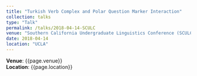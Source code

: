 ```yaml
---
title: "Turkish Verb Complex and Polar Question Marker Interaction"
collection: talks
type: "Talk"
permalink: /talks/2018-04-14-SCULC
venue: "Southern California Undergraduate Linguistics Conference (SCULC)"
date: 2018-04-14
location: "UCLA"
---
```

**Venue**: {{page.venue}}  
**Location**: {{page.location}}
